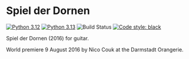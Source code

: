 Spiel der Dornen
================

[![Python 3.12](
    https://img.shields.io/badge/python-3.12-blue.svg)](
    https://www.python.org/downloads/release/python-312/)
[![Python 3.13](
    https://img.shields.io/badge/python-3.13-blue.svg)](
    https://www.python.org/downloads/release/python-313/)
![Build Status](
    https://github.com/trevorbaca/dornen/actions/workflows/main.yml/badge.svg)
[![Code style: black](
    https://img.shields.io/badge/code%20style-black-000000.svg)](
    https://github.com/ambv/black)

Spiel der Dornen (2016) for guitar.

World premiere 9 August 2016 by Nico Couk at the Darmstadt Orangerie.

